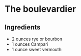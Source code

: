 The boulevardier
================

Ingredients
-----------

- 2 ounces rye or bourbon
- 1 ounces Campari
- 1 ounce sweet vermouth
